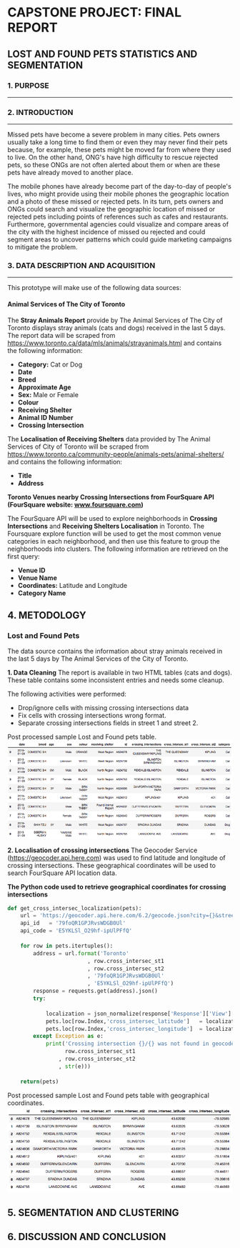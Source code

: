 # CAPSTONE PROJECT: FINAL REPORT

## LOST AND FOUND PETS STATISTICS AND SEGMENTATION

### 1. PURPOSE
***

### 2. INTRODUCTION
***
Missed pets have become a severe problem in many cities. Pets owners usually take a long time to find them or even they may never find their pets because, for example, these pets might be moved far from where they used to live. On the other hand,  ONG's have high difficulty to rescue rejected pets, so these ONGs are not often alerted about them or when are these pets have already moved to another place. 

The mobile phones have already become part of the day-to-day of people's lives, who might provide using their mobile phones the geographic location and a photo of these missed or rejected pets. In its turn, pets owners and ONGs could search and visualize the geographic location of missed or rejected pets including points of references such as cafes and restaurants. Furthermore, governmental agencies could visualize and compare areas of the city with the highest incidence of missed ou rejected and could segment areas to uncover patterns which could guide marketing campaigns to mitigate the problem.

### 3. DATA DESCRIPTION AND ACQUISITION 
***

This prototype will make use of the following data sources:

#### Animal Services of The City of Toronto

The **Stray Animals Report** provide by The Animal Services of The City of Toronto displays stray animals  (cats and dogs) received in the last 5 days. The report data will be scraped from https://www.toronto.ca/data/mls/animals/strayanimals.html and contains the following information:

* **Category:** Cat or Dog
* **Date**  
* **Breed** 
* **Approximate Age** 
* **Sex:** Male or Female 
* **Colour**
* **Receiving Shelter**
* **Animal ID Number** 
* **Crossing Intersection**


 The **Localisation of Receiving Shelters** data provided by The Animal Services of City of Toronto will be scraped from https://www.toronto.ca/community-people/animals-pets/animal-shelters/ and contains the following information:
 
* **Title**
* **Address**  
 
**Toronto Venues nearby Crossing Intersections from FourSquare API (FourSquare website: www.foursquare.com)**

The FourSquare API will be used to explore neighborhoods in **Crossing Intersections** and **Receiving Shelters Localisation** in Toronto. The Foursquare explore function will be used to get the most common venue categories in each neighborhood, and then use this feature to group the neighborhoods into clusters. The following information are retrieved on the first query:

* **Venue ID**
* **Venue Name**
* **Coordinates:** Latitude and Longitude
* **Category Name**


## 4. METODOLOGY

### Lost and Found Pets
The data source contains the information about stray animals received in the last 5 days by The Animal Services of the City of Toronto. 

**1. Data Cleaning** 
The report is available in two HTML tables (cats and dogs). These table contains some inconsistent entries and needs some cleanup.

The following activities were performed:

* Drop/ignore cells with missing crossing intersections data
* Fix cells with crossing intersections wrong format.
* Separate crossing intersections fields in street 1 and street 2.

Post processed sample Lost and Found pets table.
![Lost and Founds Pets in Toronto](lost_and_found_pets.png)

**2. Localisation of crossing intersections** 
The Geocoder Service (https://geocoder.api.here.com) was used to find latitude and longitude of crossing intersections. These geographical coordinates will be used to search FourSquare API location data.

**The Python code used to retrieve geographical coordinates for crossing intersections**

```python 
def get_cross_intersec_localization(pets):
    url = 'https://geocoder.api.here.com/6.2/geocode.json?city={}&street={}@{}&app_id={}&app_code={}&gen=9'
    api_id   = '79foQR1GPJRvsWDGB0Ul'
    api_code = 'E5YKLSl_O29hf-ipUlPFfQ'
   
    for row in pets.itertuples():
        address = url.format('Toronto'
                         , row.cross_intersec_st1
                         , row.cross_intersec_st2
                         , '79foQR1GPJRvsWDGB0Ul'
                         , 'E5YKLSl_O29hf-ipUlPFfQ')
        response = requests.get(address).json()
        try:
            
            localization = json_normalize(response['Response']['View'][0]['Result'][0]['Location'])
            pets.loc[row.Index,'cross_intersec_latitude']   = localization.loc[0, 'DisplayPosition.Latitude']
            pets.loc[row.Index,'cross_intersec_longitude']  = localization.loc[0, 'DisplayPosition.Longitude']
        except Exception as e:
            print('Crossing intersection {}/{} was not found in geocode database: {}! '.format(
                  row.cross_intersec_st1
                , row.cross_intersec_st2
                , str(e)))
        
    return(pets)

```

Post processed sample Lost and Found pets table with geographical coordinates.
![Lost and Founds Pets in Toronto](lost_and_found_pets_w_coordinates.png)


## 5. SEGMENTATION AND CLUSTERING

## 6. DISCUSSION AND CONCLUSION